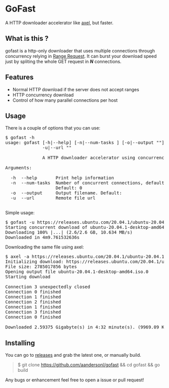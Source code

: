 # GoFast

A HTTP downloader accelerator like [axel](https://github.com/axel-download-accelerator/axel), but faster.

## What is this ?

gofast is a http-only downloader that uses multiple connections through concurrency relying in [Range Request](https://tools.ietf.org/rfc/rfc7233.txt). It can burst your download speed just by spliting the whole GET request in ***N*** connections.

## Features

* Normal HTTP download if the server does not accept ranges
* HTTP concurrency download
* Control of how many parallel connections per host

## Usage
There is a couple of options that you can use:

<pre>
$ gofast -h                     
usage: gofast [-h|--help] [-n|--num-tasks <integer>] [-o|--output "<value>"]
              -u|--url "<value>"

              A HTTP downloader accelerator using concurrency

Arguments:

  -h  --help       Print help information
  -n  --num-tasks  Number of concurrent connections, default: Num cores * 2.
                   Default: 0
  -o  --output     Output filename. Default: 
  -u  --url        Remote file url

</pre>

Simple usage:

<pre>
$ gofast -u https://releases.ubuntu.com/20.04.1/ubuntu-20.04.1-desktop-amd64.iso                                                         
Starting concurrent download of ubuntu-20.04.1-desktop-amd64.iso
Downloading 100% |...| (2.6/2.6 GB, 10.634 MB/s)          
Downloaded in 4m9.761532636s
</pre>

Downloading the same file using axel:

<pre>
$ axel -a https://releases.ubuntu.com/20.04.1/ubuntu-20.04.1-desktop-amd64.iso
Initializing download: https://releases.ubuntu.com/20.04.1/ubuntu-20.04.1-desktop-amd64.iso
File size: 2785017856 bytes
Opening output file ubuntu-20.04.1-desktop-amd64.iso.0
Starting download

Connection 3 unexpectedly closed
Connection 0 finished
Connection 1 finished
Connection 2 finished
Connection 1 finished
Connection 3 finished
Connection 0 finished

Downloaded 2.59375 Gigabyte(s) in 4:32 minute(s). (9969.09 KB/s)
</pre>




## Installing

You can go to [releases]() and grab the latest one, or manually build.

> $ git clone https://github.com/aandersonl/gofast && cd gofast && go build


Any bugs or enhancement feel free to open a issue or pull request!
